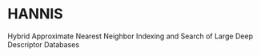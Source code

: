 # HANNIS
Hybrid Approximate Nearest Neighbor Indexing and Search of Large Deep Descriptor Databases
